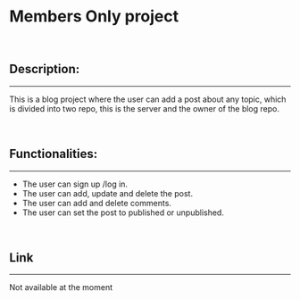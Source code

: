 # Members Only project

<br/>

## Description:
---
This is a blog project where the user can add a post about any topic, 
which is divided into two repo, this is the server and the owner of the blog repo.

<br/>

## Functionalities:
---
- The user can sign up /log in.
- The user can add, update and delete the post.
- The user can add and delete comments.
- The user can set the post to published or unpublished.

<br />


## Link
---
Not available at the moment